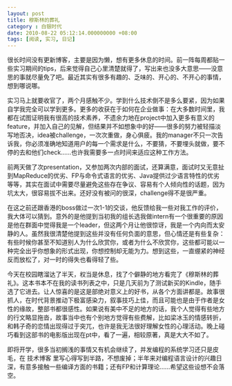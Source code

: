 ```yaml
---
layout: post 
title: 穆斯林的葬礼 
category : 白银时代
date: 2010-08-22 05:12:14.000000000 +08:00
tags: [阅读, 实习, 日记]
---
```


很长时间没有更新博客，主要是因为懒，想有更多休息的时间。前一阵每周都贴一些实习期间的tips，后来觉得自己心里清楚就得了，写出来也没多大意思——没意思的事就尽量免了吧。最近其实有很多有趣的、乏味的、开心的、不开心的事情，想到哪说哪。
  
实习马上就要收官了，两个月感触不少。学到什么技术倒不是多么要紧，因为如果自学我完全可以学到更多。更多的收获在于如何在企业做事：在大多数时间里，我都在试图证明我有很高的技术素养，不遗余力地在project中加入更多有意义的feature，并加入自己的见解，但结果并不如想象中的好——很多的努力被轻描淡写地否决，idea被challenge，一次次重做，身心俱疲。我的manager不只一次告诉我，你必须准确地知道用户的每一个需求是什么，不要猜，不要埋头就做，要不停的去和他们check……也许我需要多一点时间来适应这种工作方法。
  
前两天做了次presentation，又参加两次内部的面试，还算满意，面试时又无意扯到MapReduce的优劣、FP与命令式语言的优劣、Java提供过少语言特性的优劣等等，其实在面试中需要尽量避免这些存在争议、容易有个人倾向性的话题，因为坑太大，很容易拔不出来。还好没有被问的很深，challenge得不是很严重。
  
在这之前还跟香港的boss做过一次1-1的交谈，他反馈给我一些对我工作的评价，我大体可以猜到。意外的是他提到当初我的组长选我做intern有一个很重要的原因是他在群面中觉得我是一个leader，但这两个月让他很惊讶，我是一个内向而太安静的人。虽然我很清楚他提到这些并没有任何负面的意思，但心情还是有些复杂：有些时候你甚至不知道别人为什么欣赏你，或者为什么不欣赏你，这些都可能以一种完全出乎你想象的形式出现，你想控制却无能为力。想到这些，一直绷紧的神经反而放松了，对一时的得失也看得轻了些。
  
今天在校园瞎溜达了半天，权当是休息，找了个僻静的地方看完了《穆斯林的葬礼》。这本书本不在我的读书列表之中，只是几天前为了测试新买的Kindle，随手选了它进去。让人惊喜的是这是部绝对意义上的好书，从各个方面讲都是。故事很抓人，在时代背景推动下极富感染力，叙事技巧上佳，而且可能也是由于作者是女性的缘故，整部书都很感性。如果说有美中不足的地方的话，我个人觉得有些地方的行文略显拖沓，故事当中也有个别地方觉得有些费解，比如梁冰玉的情感转折，和韩子奇的恋情出现得过于突兀，也许是我无法很好理解女性的心理活动。晚上碰巧看到这部书的电影版出现在pt中，看了一遍，相较原著，真是大大不如了。
  
即将开学，很多当初搁浅的事情又有机会继续了，并发编程的系统学习还只是皮毛，在 技术博客 里写心得写到半路，不想废掉；半年来对编程语言设计的兴趣日深，有意多接触一些编译方面的书籍；还有FP和计算理论……希望这些设想不会落空。


